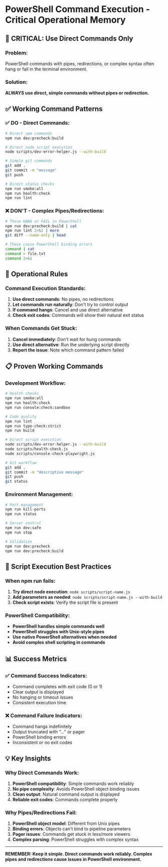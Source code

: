 # PowerShell Command Execution - Critical Operational Memory

## 🚨 **CRITICAL: Use Direct Commands Only**

### **Problem:**
PowerShell commands with pipes, redirections, or complex syntax often hang or fail in the terminal environment.

### **Solution:**
**ALWAYS use direct, simple commands without pipes or redirection.**

## ✅ **Working Command Patterns**

### **✅ DO - Direct Commands:**
```bash
# Direct npm commands
npm run dev:precheck:build

# Direct node script execution
node scripts/dev-error-helper.js --with-build

# Simple git commands
git add .
git commit -m "message"
git push

# Direct status checks
npm run smoke:all
npm run health:check
npm run lint
```

### **❌ DON'T - Complex Pipes/Redirections:**
```bash
# These HANG or FAIL in PowerShell
npm run dev:precheck:build | cat
npm run lint 2>&1 | more
git diff --name-only | head

# These cause PowerShell binding errors
command | cat
command > file.txt
command 2>&1
```

## 🎯 **Operational Rules**

### **Command Execution Standards:**
1. **Use direct commands**: No pipes, no redirections
2. **Let commands run naturally**: Don't try to control output
3. **If command hangs**: Cancel and use direct alternative
4. **Check exit codes**: Commands will show their natural exit status

### **When Commands Get Stuck:**
1. **Cancel immediately**: Don't wait for hung commands
2. **Use direct alternative**: Run the underlying script directly
3. **Report the issue**: Note which command pattern failed

## 📋 **Proven Working Commands**

### **Development Workflow:**
```bash
# Health checks
npm run smoke:all
npm run health:check
npm run console:check:sandbox

# Code quality
npm run lint
npm run type-check:strict
npm run build

# Direct script execution
node scripts/dev-error-helper.js --with-build
node scripts/health-check.js
node scripts/console-check-playwright.js

# Git workflow
git add .
git commit -m "descriptive message"
git push
git status
```

### **Environment Management:**
```bash
# Port management
npm run kill-ports
npm run status

# Server control
npm run dev:safe
npm run stop

# Validation
npm run dev:precheck
npm run dev:precheck:build
```

## 🔧 **Script Execution Best Practices**

### **When npm run fails:**
1. **Try direct node execution**: `node scripts/script-name.js`
2. **Add parameters as needed**: `node scripts/script-name.js --with-build`
3. **Check script exists**: Verify the script file is present

### **PowerShell Compatibility:**
- **PowerShell handles simple commands well**
- **PowerShell struggles with Unix-style pipes**
- **Use native PowerShell alternatives when needed**
- **Avoid complex shell scripting in commands**

## 📊 **Success Metrics**

### **✅ Command Success Indicators:**
- Command completes with exit code (0 or 1)
- Clear output is displayed
- No hanging or timeout issues
- Consistent execution time

### **❌ Command Failure Indicators:**
- Command hangs indefinitely
- Output truncated with "..." or pager
- PowerShell binding errors
- Inconsistent or no exit codes

## 💡 **Key Insights**

### **Why Direct Commands Work:**
1. **PowerShell compatibility**: Simple commands work reliably
2. **No pipe complexity**: Avoids PowerShell object binding issues
3. **Clean output**: Natural command output is displayed
4. **Reliable exit codes**: Commands complete properly

### **Why Pipes/Redirections Fail:**
1. **PowerShell object model**: Different from Unix pipes
2. **Binding errors**: Objects can't bind to pipeline parameters
3. **Pager issues**: Commands get stuck in less/more viewers
4. **Complex parsing**: PowerShell struggles with complex syntax

---

**REMEMBER: Keep it simple. Direct commands work reliably. Complex pipes and redirections cause issues in PowerShell environment.**
